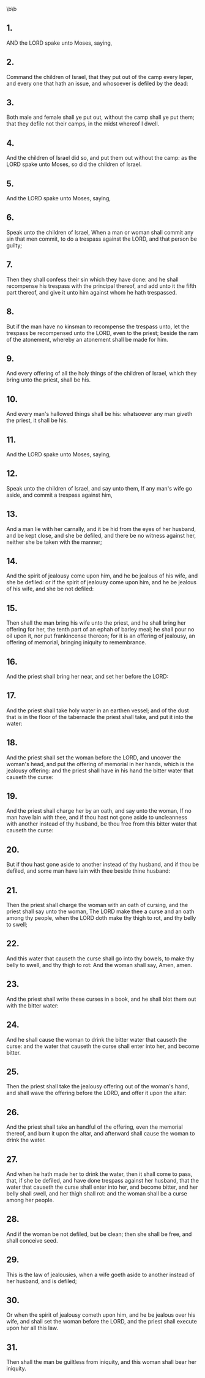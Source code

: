 \b\b
## 1.
AND the LORD spake unto Moses, saying,
## 2.
Command the children of Israel, that they put out of the camp every leper, and every one that hath an issue, and whosoever is defiled by the dead:
## 3.
Both male and female shall ye put out, without the camp shall ye put them; that they defile not their camps, in the midst whereof I dwell.
## 4.
And the children of Israel did so, and put them out without the camp: as the LORD spake unto Moses, so did the children of Israel.
## 5.
And the LORD spake unto Moses, saying,
## 6.
Speak unto the children of Israel, When a man or woman shall commit any sin that men commit, to do a trespass against the LORD, and that person be guilty;
## 7.
Then they shall confess their sin which they have done: and he shall recompense his trespass with the principal thereof, and add unto it the fifth part thereof, and give it unto him against whom he hath trespassed.
## 8.
But if the man have no kinsman to recompense the trespass unto, let the trespass be recompensed unto the LORD, even to the priest; beside the ram of the atonement, whereby an atonement shall be made for him.
## 9.
And every offering of all the holy things of the children of Israel, which they bring unto the priest, shall be his.
## 10.
And every man's hallowed things shall be his: whatsoever any man giveth the priest, it shall be his.
## 11.
And the LORD spake unto Moses, saying,
## 12.
Speak unto the children of Israel, and say unto them, If any man's wife go aside, and commit a trespass against him,
## 13.
And a man lie with her carnally, and it be hid from the eyes of her husband, and be kept close, and she be defiled, and there be no witness against her, neither she be taken with the manner;
## 14.
And the spirit of jealousy come upon him, and he be jealous of his wife, and she be defiled: or if the spirit of jealousy come upon him, and he be jealous of his wife, and she be not defiled:
## 15.
Then shall the man bring his wife unto the priest, and he shall bring her offering for her, the tenth part of an ephah of barley meal; he shall pour no oil upon it, nor put frankincense thereon; for it is an offering of jealousy, an offering of memorial, bringing iniquity to remembrance.
## 16.
And the priest shall bring her near, and set her before the LORD:
## 17.
And the priest shall take holy water in an earthen vessel; and of the dust that is in the floor of the tabernacle the priest shall take, and put it into the water:
## 18.
And the priest shall set the woman before the LORD, and uncover the woman's head, and put the offering of memorial in her hands, which is the jealousy offering: and the priest shall have in his hand the bitter water that causeth the curse:
## 19.
And the priest shall charge her by an oath, and say unto the woman, If no man have lain with thee, and if thou hast not gone aside to uncleanness with another instead of thy husband, be thou free from this bitter water that causeth the curse:
## 20.
But if thou hast gone aside to another instead of thy husband, and if thou be defiled, and some man have lain with thee beside thine husband:
## 21.
Then the priest shall charge the woman with an oath of cursing, and the priest shall say unto the woman, The LORD make thee a curse and an oath among thy people, when the LORD doth make thy thigh to rot, and thy belly to swell;
## 22.
And this water that causeth the curse shall go into thy bowels, to make thy belly to swell, and thy thigh to rot: And the woman shall say, Amen, amen.
## 23.
And the priest shall write these curses in a book, and he shall blot them out with the bitter water:
## 24.
And he shall cause the woman to drink the bitter water that causeth the curse: and the water that causeth the curse shall enter into her, and become bitter.
## 25.
Then the priest shall take the jealousy offering out of the woman's hand, and shall wave the offering before the LORD, and offer it upon the altar:
## 26.
And the priest shall take an handful of the offering, even the memorial thereof, and burn it upon the altar, and afterward shall cause the woman to drink the water.
## 27.
And when he hath made her to drink the water, then it shall come to pass, that, if she be defiled, and have done trespass against her husband, that the water that causeth the curse shall enter into her, and become bitter, and her belly shall swell, and her thigh shall rot: and the woman shall be a curse among her people.
## 28.
And if the woman be not defiled, but be clean; then she shall be free, and shall conceive seed.
## 29.
This is the law of jealousies, when a wife goeth aside to another instead of her husband, and is defiled;
## 30.
Or when the spirit of jealousy cometh upon him, and he be jealous over his wife, and shall set the woman before the LORD, and the priest shall execute upon her all this law.
## 31.
Then shall the man be guiltless from iniquity, and this woman shall bear her iniquity.
